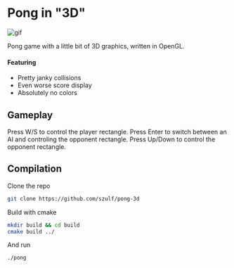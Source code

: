 # Pong in "3D"

![gif](https://i.giphy.com/media/v1.Y2lkPTc5MGI3NjExOXZidnA5YXM3ODJ0cW1iajc1ZzZ4aWk3OG1wNzJkanFrdTFtYmVtMSZlcD12MV9pbnRlcm5hbF9naWZfYnlfaWQmY3Q9Zw/os2cCCPk7hme3iSUSm/giphy.gif)

Pong game with a little bit of 3D graphics, written in OpenGL.

#### Featuring
- Pretty janky collisions
- Even worse score display
- Absolutely no colors

## Gameplay
Press W/S to control the player rectangle.
Press Enter to switch between an AI and controling the opponent rectangle.
Press Up/Down to control the opponent rectangle.

## Compilation

Clone the repo
```bash
git clone https://github.com/szulf/pong-3d
```

Build with cmake
```bash
mkdir build && cd build
cmake build ../
```

And run
```bash
./pong
```
